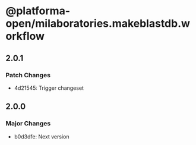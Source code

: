 # @platforma-open/milaboratories.makeblastdb.workflow

## 2.0.1

### Patch Changes

- 4d21545: Trigger changeset

## 2.0.0

### Major Changes

- b0d3dfe: Next version
